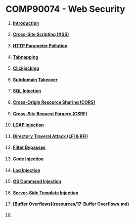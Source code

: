 # COMP90074 - Web Security



1. #### [Introduction](resources/01-Introduction.md)

2. #### [Cross-Site Scripting (XSS)](resources/02-XSS.md)

3. #### [HTTP Parameter Pollution](resources/03-HTTP%20Parameter%20Pollution.md)

4. #### [Tabnapping](resources/04-Tabnapping.md)

5. #### [Clickjacking](resources/05-Clickjacking.md)

6. #### [Subdomain Takeover](resources/06-Subdomain%20Takeovers.md)

7. #### [SQL Injection](resources/07-SQL%20Injection.md)

8. #### [Cross-Origin Resource Sharing (CORS)](resources/08-CORS.md)

9. #### [Cross-Site Request Forgery (CSRF)](resources/09-CSRF.md)

10. #### [LDAP Injection](resources/10-LDAP%20Injection.md)

11. #### [Directory Traveral Attack (LFI & RFI)](resources/11-LFI%20%26%20RFI.md)

12. #### [Filter Bypasses](resources/12-Filter%20Bypasses.md)

13. #### [Code Injection](resources/13-Code%20Injection.md)

14. #### [Log Injection](resources/14-Log%20Injection.md)

15. #### [OS Command Injection](resources/15-OS%20CMD%20Injection.md)

16. #### [Server-Side Template Injection](resources/16-SSTI.md)

17. #### [Buffer Overflows](resources/17-Buffer Overflows.md)

18. 

